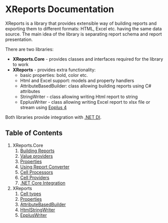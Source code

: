 # XReports Documentation

XReports is a library that provides extensible way of building reports and exporting them to different formats: HTML, Excel etc. having the same data source. The main idea of the library is separating report schema and report presentation.

There are two libraries:
- **XReports.Core** - provides classes and interfaces required for the library to work
- **XReports** - provides extra functionality:
    - basic properties: bold, color etc.
    - Html and Excel support: models and property handlers
    - AttributeBasedBuilder: class allowing building reports using C# attributes
    - StringWriter - class allowing writing Html report to string
    - EpplusWriter - class allowing writing Excel report to xlsx file or stream using [Epplus 4](https://github.com/JanKallman/EPPlus)

Both libraries provide integration with [.NET DI](https://learn.microsoft.com/en-us/dotnet/core/extensions/dependency-injection).

## Table of Contents
1. XReports.Core
    1. [Building Reports](xreports.core/building-reports.md)
    2. [Value providers](xreports.core/value-providers.md)
    3. [Properties](xreports.core/properties.md)
    4. [Using Report Converter](xreports.core/using-report-converter.md)
    5. [Cell Processors](xreports.core/cell-processors.md)
    6. [Cell Providers](xreports.core/cell-providers.md)
    7. [.NET Core Integration](xreports.core/net-core-integration.md)
2. XReports
    1. [Cell types](xreports/cell-types.md)
    2. [Properties](xreports/properties.md)
    3. [AttributeBasedBuilder](xreports/attribute-based-builder.md)
    4. [HtmlStringWriter](xreports/html-string-writer.md)
    5. [EpplusWriter](xreports/epplus-writer.md)
